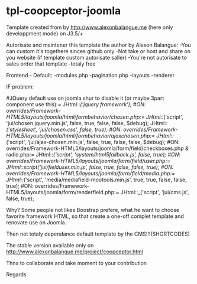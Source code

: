 # tpl-coopceptor-joomla
Template created from by http://www.alexonbalangue.me (here only developpment mode) on J3.5/+


Autorisate and maintener this template the author by Alexon Balangue:
-You can custom it's togethere sinces github only
-Not take or host and share on you website (if template custom autorisate saller)
-You're not autorisate to sales order that template
-totaly free





Frontend - Default:
-modules.php
-pagination.php
-layouts
-renderer


IF problem:

#JQuery default use on joomla shur to disable it (or maybe 3part component use this):=
JHtml::_('jquery.framework');
#ON: overrides/Framework-HTML5/layouts/joomla/html/formbehavior/chosen.php:=
JHtml::_('script', 'jui/chosen.jquery.min.js', false, true, false, false, $debug);
JHtml::_('stylesheet', 'jui/chosen.css', false, true);
#ON: overrides/Framework-HTML5/layouts/joomla/html/formbehavior/ajaxchosen.php:=
JHtml::_('script', 'jui/ajax-chosen.min.js', false, true, false, false, $debug);
#ON: overrides/Framework-HTML5/layouts/joomla/form/field/checkboxes.php & radio.php:=
JHtml::_('script', 'system/html5fallback.js', false, true);
#ON: overrides/Framework-HTML5/layouts/joomla/form/field/user.php:=
JHtml::script('jui/fielduser.min.js', false, true, false, false, true);
#ON: overrides/Framework-HTML5/layouts/joomla/form/field/media.php:=
JHtml::_('script', 'media/mediafield-mootools.min.js', true, true, false, false, true);
#ON: overrides/Framework-HTML5/layouts/joomla/form/renderfield.php:=
JHtml::_('script', 'jui/cms.js', false, true);



Why?
Some people not likes Boostrap prefere, what he want to choose favorite framework HTML, so that create a one-off complet template and renovate use on Joomla.

Then not totaly dependance default template by the CMS!!!(SHORTCODES)


The stable version available only on http://www.alexonbalangue.me/project/coopceptor.html


Thnx to collaborate and take moment to your contribution

Regards

